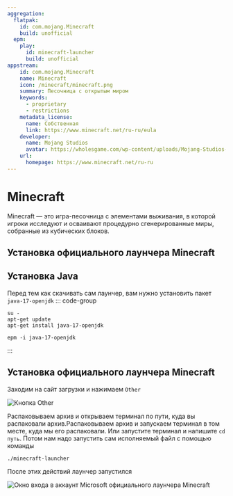 ```yaml
---
aggregation:
  flatpak:
    id: com.mojang.Minecraft
    build: unofficial 
  epm:
    play:
      id: minecraft-launcher
      build: unofficial
appstream:
    id: com.mojang.Minecraft
    name: Minecraft
    icon: /minecraft/minecraft.png
    summary: Песочница с открытым миром 
    keywords:
      - proprietary
      - restrictions
    metadata_license:
      name: Собственная
      link: https://www.minecraft.net/ru-ru/eula
    developer:
      name: Mojang Studios
      avatar: https://wholesgame.com/wp-content/uploads/Mojang-Studios-Logo-Thumb-Square-PNG.png 
    url:
      homepage: https://www.minecraft.net/ru-ru
---
```


# Minecraft 

Minecraft — это игра-песочница с элементами выживания, в которой игроки исследуют и осваивают процедурно сгенерированные миры, собранные из кубических блоков.

<!--@include: @apps/_parts/install/content-flatpak.md-->
<!--@include: @apps/_parts/install/content-epm-play.md-->

## Установка официального лаунчера Minecraft

## Установка Java

Перед тем как скачивать сам лаунчер, вам нужно установить пакет `java-17-openjdk`
::: code-group

```shell[apt-get]
su -
apt-get update
apt-get install java-17-openjdk

```

```shell[epm]
epm -i java-17-openjdk

```
:::

##  Установка официального лаунчера Minecraft

Заходим на сайт загрузки и нажимаем `Other`

![Кнопка Other](/minecraft/dowloading.png)

Распаковываем архив и открываем терминал по пути, куда вы распаковали архив.Распаковываем архив и запускаем терминал в том месте, куда мы его распаковали. Или запустите терминал и напишите `cd` `путь`. Потом нам надо запустить сам исполняемый файл с помощью команды

```shell
./minecraft-launcher

```
После этих действий лаунчер запустился

![Окно входа в аккаунт Microsoft официального лаунчера Minecraft](/minecraft/launcher.png)
